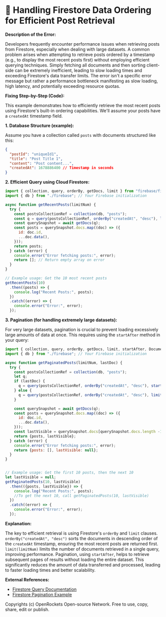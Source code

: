 # 🐞 Handling Firestore Data Ordering for Efficient Post Retrieval


**Description of the Error:**

Developers frequently encounter performance issues when retrieving posts from Firestore, especially when dealing with large datasets.  A common problem arises when attempting to retrieve posts ordered by a timestamp (e.g., to display the most recent posts first) without employing efficient querying techniques.  Simply fetching all documents and then sorting client-side can be extremely inefficient, leading to slow loading times and exceeding Firestore's data transfer limits.  The error isn't a specific error message but rather a performance bottleneck manifesting as slow loading, high latency, and potentially exceeding resource quotas.

**Fixing Step-by-Step (Code):**

This example demonstrates how to efficiently retrieve the most recent posts using Firestore's built-in ordering capabilities. We'll assume your posts have a `createdAt` timestamp field.

**1. Database Structure (example):**

Assume you have a collection called `posts` with documents structured like this:

```json
{
  "postId": "uniqueId1",
  "title": "Post Title 1",
  "content": "Post content...",
  "createdAt": 1678886400 // Timestamp in seconds
}
```

**2. Efficient Query using Cloud Firestore:**

```javascript
import { collection, query, orderBy, getDocs, limit } from "firebase/firestore";
import { db } from "./firebase"; // Your Firebase initialization

async function getRecentPosts(limitNum) {
  try {
    const postsCollectionRef = collection(db, "posts");
    const q = query(postsCollectionRef, orderBy("createdAt", "desc"), limit(limitNum)); // Order by createdAt descending, limit results
    const querySnapshot = await getDocs(q);
    const posts = querySnapshot.docs.map((doc) => ({
      id: doc.id,
      ...doc.data(),
    }));
    return posts;
  } catch (error) {
    console.error("Error fetching posts:", error);
    return []; // Return empty array on error
  }
}

// Example usage: Get the 10 most recent posts
getRecentPosts(10)
  .then((posts) => {
    console.log("Recent Posts:", posts);
  })
  .catch((error) => {
    console.error("Error:", error);
  });

```

**3. Pagination (for handling extremely large datasets):**

For very large datasets, pagination is crucial to prevent loading excessively large amounts of data at once. This requires using the `startAfter` method in your query:


```javascript
import { collection, query, orderBy, getDocs, limit, startAfter, DocumentData } from "firebase/firestore";
import { db } from "./firebase"; // Your Firebase initialization

async function getPaginatedPosts(limitNum, lastDoc) {
  try {
    const postsCollectionRef = collection(db, "posts");
    let q;
    if (lastDoc) {
      q = query(postsCollectionRef, orderBy("createdAt", "desc"), startAfter(lastDoc), limit(limitNum));
    } else {
      q = query(postsCollectionRef, orderBy("createdAt", "desc"), limit(limitNum));
    }

    const querySnapshot = await getDocs(q);
    const posts = querySnapshot.docs.map((doc) => ({
      id: doc.id,
      ...doc.data(),
    }));
    const lastVisible = querySnapshot.docs[querySnapshot.docs.length -1];
    return {posts, lastVisible};
  } catch (error) {
    console.error("Error fetching posts:", error);
    return {posts: [], lastVisible: null};
  }
}


// Example usage: Get the first 10 posts, then the next 10
let lastVisible = null;
getPaginatedPosts(10, lastVisible)
  .then(({posts, lastVisible}) => {
    console.log("Recent Posts:", posts);
    //To get the next 10, call getPaginatedPosts(10, lastVisible)
  })
  .catch((error) => {
    console.error("Error:", error);
  });

```



**Explanation:**

The key to efficient retrieval is using Firestore's `orderBy` and `limit` clauses.  `orderBy("createdAt", "desc")` sorts the documents in descending order of the `createdAt` timestamp, ensuring the most recent posts are returned first.  `limit(limitNum)` limits the number of documents retrieved in a single query, improving performance. Pagination, using `startAfter`, helps to retrieve subsequent pages of results without loading the entire dataset.  This significantly reduces the amount of data transferred and processed, leading to faster loading times and better scalability.


**External References:**

* [Firestore Query Documentation](https://firebase.google.com/docs/firestore/query-data/queries)
* [Firestore Pagination Example](https://firebase.google.com/docs/firestore/query-data/pagination)


Copyrights (c) OpenRockets Open-source Network. Free to use, copy, share, edit or publish.

